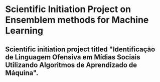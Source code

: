 # Scientific Initiation Project on Ensemblem methods for Machine Learning

## Scientific initiation project titled "Identificação de Linguagem Ofensiva em Mídias Sociais Utilizando Algoritmos de Aprendizado de Máquina".
